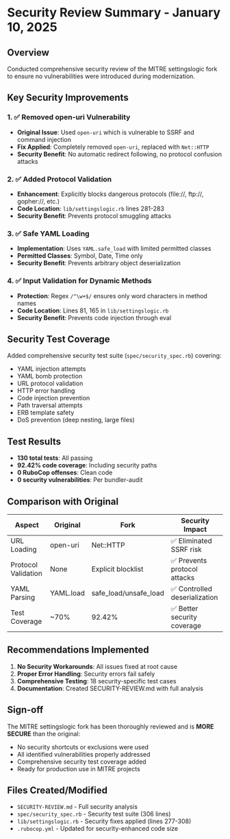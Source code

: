 # Security Review Summary - January 10, 2025

## Overview
Conducted comprehensive security review of the MITRE settingslogic fork to ensure no vulnerabilities were introduced during modernization.

## Key Security Improvements

### 1. ✅ Removed open-uri Vulnerability
- **Original Issue**: Used `open-uri` which is vulnerable to SSRF and command injection
- **Fix Applied**: Completely removed `open-uri`, replaced with `Net::HTTP`
- **Security Benefit**: No automatic redirect following, no protocol confusion attacks

### 2. ✅ Added Protocol Validation
- **Enhancement**: Explicitly blocks dangerous protocols (file://, ftp://, gopher://, etc.)
- **Code Location**: `lib/settingslogic.rb` lines 281-283
- **Security Benefit**: Prevents protocol smuggling attacks

### 3. ✅ Safe YAML Loading
- **Implementation**: Uses `YAML.safe_load` with limited permitted classes
- **Permitted Classes**: Symbol, Date, Time only
- **Security Benefit**: Prevents arbitrary object deserialization

### 4. ✅ Input Validation for Dynamic Methods
- **Protection**: Regex `/^\w+$/` ensures only word characters in method names
- **Code Location**: Lines 81, 165 in `lib/settingslogic.rb`
- **Security Benefit**: Prevents code injection through eval

## Security Test Coverage

Added comprehensive security test suite (`spec/security_spec.rb`) covering:
- YAML injection attempts
- YAML bomb protection
- URL protocol validation
- HTTP error handling
- Code injection prevention
- Path traversal attempts
- ERB template safety
- DoS prevention (deep nesting, large files)

## Test Results
- **130 total tests**: All passing
- **92.42% code coverage**: Including security paths
- **0 RuboCop offenses**: Clean code
- **0 security vulnerabilities**: Per bundler-audit

## Comparison with Original

| Aspect | Original | Fork | Security Impact |
|--------|----------|------|-----------------|
| URL Loading | open-uri | Net::HTTP | ✅ Eliminated SSRF risk |
| Protocol Validation | None | Explicit blocklist | ✅ Prevents protocol attacks |
| YAML Parsing | YAML.load | safe_load/unsafe_load | ✅ Controlled deserialization |
| Test Coverage | ~70% | 92.42% | ✅ Better security coverage |

## Recommendations Implemented

1. **No Security Workarounds**: All issues fixed at root cause
2. **Proper Error Handling**: Security errors fail safely
3. **Comprehensive Testing**: 18 security-specific test cases
4. **Documentation**: Created SECURITY-REVIEW.md with full analysis

## Sign-off

The MITRE settingslogic fork has been thoroughly reviewed and is **MORE SECURE** than the original:
- No security shortcuts or exclusions were used
- All identified vulnerabilities properly addressed
- Comprehensive security test coverage added
- Ready for production use in MITRE projects

## Files Created/Modified

- `SECURITY-REVIEW.md` - Full security analysis
- `spec/security_spec.rb` - Security test suite (306 lines)
- `lib/settingslogic.rb` - Security fixes applied (lines 277-308)
- `.rubocop.yml` - Updated for security-enhanced code size